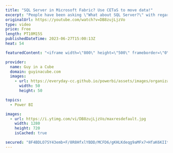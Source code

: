 ```yaml
---
title: "SQL Server in Microsoft Fabric? Use CETaS to move data!"
excerpt: "People have been asking \"What about SQL Server?\" with regards to Microsoft Fabric. Bob Ward joins us to show a way you can get your SQL data into Fabric with CETaS and the power of shortcuts in OneLake. And, then use that data in Power BI!  CREATE EXTERNAL TABLE AS SELECT (CETAS) (Transact-SQL) https://learn.microsoft.com/sql/t-sql/statements/create-external-table-as-select-transact-sql?view=sql-server-ver16&tabs=powershell"
originalUrl: https://youtube.com/watch?v=DB8zujLjzVo
type: video
price: Free
length: PT10M15S
publishedDateTime: 2023-06-27T15:00:13Z
heat: 54

featuredContent: "<iframe width=\"800\" height=\"500\" frameborder=\"0\" src=\"https://www.youtube.com/embed/DB8zujLjzVo\" allow=\"accelerometer; autoplay; encrypted-media; gyroscope; picture-in-picture\" allowfullscreen></iframe>"

provider:
  name: Guy in a Cube
  domain: guyinacube.com
  images:
    - url: https://everyday-cc.github.io/powerbi/assets/images/organizations/guyinacube.com-50x50.jpg
      width: 50
      height: 50

topics:
  - Power BI

images:
  - url: https://i.ytimg.com/vi/DB8zujLjzVo/maxresdefault.jpg
    width: 1280
    height: 720
    isCached: true

secured: "8F4BDLO7SY43emb+F/8R8HfxlYBDD/MCFD6/gKHLKdeqg9aMFx7+HfaK6KIIt035Ocl0S53vmV/KIhMN0cCVViv4v5g2xoDmI8bQKI31xfcWmMTMuA9wptSHpmostT0l6r/74ZNKRz6jkv4ARaikH5BjQR9UoCQ+25ABSFo4TzSpnBA2VaBdsNO64fQBhAhSdfUklLdTs67CuAXHBjgXk8RniiKRsV/QCYweXVmcfJPJxx8oHqQphxpl5vSJxb0IqIXMey1w+2Oqk46qpG/I/NfdlRYAmeADnCfKkgJ1tggVKxVCrKjSHLDmvoeVgoA2rMSTEOhJImQXBPl3YzwutRYzGdwWGcrFDTrsCHrbbauKSSUMfqleqFnVvDrKX2fxDGS/FfyoLIjezGbRJTpPGFn02dpToR80HOILdEPUDu0=;hQ5VwULFESlri7xI4B23ag=="
---
```


